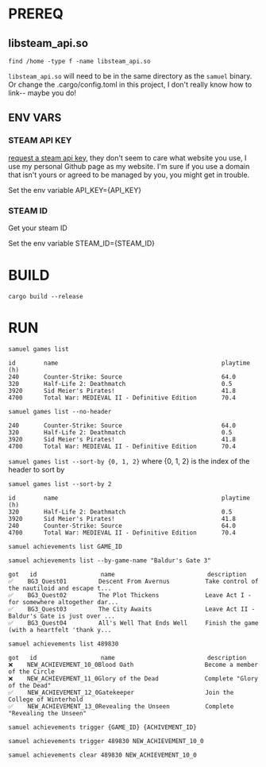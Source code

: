 # PREREQ
## libsteam_api.so
`find /home -type f -name libsteam_api.so`

`libsteam_api.so` will need to be in the same directory as the `samuel` binary. Or change the .cargo/config.toml in this project, I don't really know how to link-- maybe you do!

## ENV VARS
### STEAM API KEY
[request a steam api key](https://steamcommunity.com/dev/apikey), they don't seem to care what website you use, I use my personal Github page as my website. I'm sure if you use a domain that isn't yours or agreed to be managed by you, you might get in trouble.

Set the env variable API_KEY={API_KEY}

### STEAM ID
Get your steam ID

Set the env variable STEAM_ID={STEAM_ID}

# BUILD
```
cargo build --release
```

# RUN
`samuel games list`
```
id        name                                              playtime (h)
240       Counter-Strike: Source                            64.0      
320       Half-Life 2: Deathmatch                           0.5       
3920      Sid Meier's Pirates!                              41.8      
4700      Total War: MEDIEVAL II - Definitive Edition       70.4      
```
`samuel games list --no-header`
```
240       Counter-Strike: Source                            64.0      
320       Half-Life 2: Deathmatch                           0.5       
3920      Sid Meier's Pirates!                              41.8      
4700      Total War: MEDIEVAL II - Definitive Edition       70.4      
```
`samuel games list --sort-by {0, 1, 2}` where {0, 1, 2} is the index of the header to sort by

`samuel games list --sort-by 2`
```
id        name                                              playtime (h)
320       Half-Life 2: Deathmatch                           0.5   
3920      Sid Meier's Pirates!                              41.8  
240       Counter-Strike: Source                            64.0 
4700      Total War: MEDIEVAL II - Definitive Edition       70.4    
```

`samuel achievements list GAME_ID`

`samuel achievements list --by-game-name "Baldur's Gate 3"`
```
got   id                  name                          description                                  
✅    BG3_Quest01         Descent From Avernus          Take control of the nautiloid and escape t...
✅    BG3_Quest02         The Plot Thickens             Leave Act I - for somewhere altogether dar...
✅    BG3_Quest03         The City Awaits               Leave Act II - Baldur's Gate is just over ...
✅    BG3_Quest04         All's Well That Ends Well     Finish the game (with a heartfelt 'thank y...
```

`samuel achievements list 489830`
```
got   id                  name                          description                                  
❌    NEW_ACHIEVEMENT_10_0Blood Oath                    Become a member of the Circle                
❌    NEW_ACHIEVEMENT_11_0Glory of the Dead             Complete "Glory of the Dead"                 
✅    NEW_ACHIEVEMENT_12_0Gatekeeper                    Join the College of Winterhold               
✅    NEW_ACHIEVEMENT_13_0Revealing the Unseen          Complete "Revealing the Unseen"       
```

`samuel achievements trigger {GAME_ID} {ACHIVEMENT_ID}`

`samuel achievements trigger 489830 NEW_ACHIEVEMENT_10_0`

`samuel achievements clear 489830 NEW_ACHIEVEMENT_10_0`